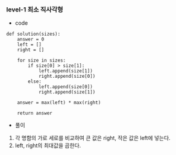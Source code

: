### level-1 최소 직사각형

- code
```
def solution(sizes):
    answer = 0
    left = []
    right = []
    
    for size in sizes:
        if size[0] > size[1]:
            left.append(size[1])
            right.append(size[0])
        else:
            left.append(size[0])
            right.append(size[1])
    
    answer = max(left) * max(right)
    
    return answer
```

- 풀이

1. 각 명함의 가로 세로를 비교하여 큰 값은 right, 작은 값은 left에 넣는다.
2. left, right의 최대값을 곱한다.
